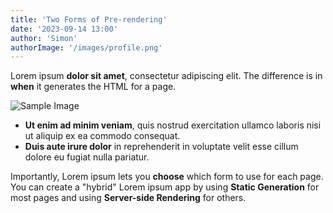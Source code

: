 ```yaml
---
title: 'Two Forms of Pre-rendering'
date: '2023-09-14 13:00'
author: 'Simon'
authorImage: '/images/profile.png'
---
```


Lorem ipsum **dolor sit amet**, consectetur adipiscing elit. The difference is in **when** it generates the HTML for a page.

![Sample Image](/images/profile.png)

- **Ut enim ad minim veniam**, quis nostrud exercitation ullamco laboris nisi ut aliquip ex ea commodo consequat.
- **Duis aute irure dolor** in reprehenderit in voluptate velit esse cillum dolore eu fugiat nulla pariatur.

Importantly, Lorem ipsum lets you **choose** which form to use for each page. You can create a "hybrid" Lorem ipsum app by using **Static Generation** for most pages and using **Server-side Rendering** for others.